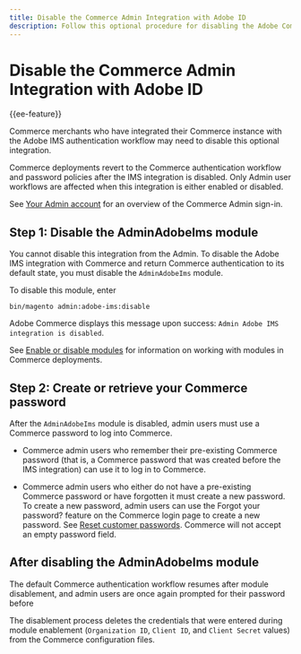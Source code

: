 ```yaml
---
title: Disable the Commerce Admin Integration with Adobe ID
description: Follow this optional procedure for disabling the Adobe Commerce Admin integration with Adobe IMS.
---
```

# Disable the Commerce Admin Integration with Adobe ID

{{ee-feature}}

Commerce merchants who have integrated their Commerce instance with the Adobe IMS authentication workflow may need to disable this optional integration. 

Commerce deployments revert to the Commerce authentication workflow and password policies after the IMS integration is disabled. Only Admin user workflows are affected when this integration is either enabled or disabled. 

See [Your Admin account](https://experienceleague.adobe.com/docs/commerce-admin/start/admin/admin-signin.html) for an overview of the Commerce Admin sign-in.


## Step 1: Disable the AdminAdobeIms module

You cannot disable this integration from the Admin. To disable the Adobe IMS integration with Commerce and return Commerce authentication to its default state, you must disable the `AdminAdobeIms` module. 

To disable this module, enter

`bin/magento admin:adobe-ims:disable`

Adobe Commerce displays this message upon success: `Admin Adobe IMS integration is disabled`.

See [Enable or disable modules](https://experienceleague.adobe.com/docs/commerce-operations/installation-guide/tutorials/manage-modules.html) for information on working with modules in Commerce deployments.

## Step 2: Create or retrieve your Commerce password

After the `AdminAdobeIms` module is disabled, admin users must use a Commerce password to log into Commerce.

* Commerce admin users who remember their pre-existing Commerce password (that is, a Commerce password that was created before the IMS integration) can use it to log in to Commerce.

* Commerce admin users who either do not have a pre-existing Commerce password or have forgotten it must create a new password. To create a new password, admin users can use the Forgot your password? feature on the Commerce login page to create a new password. See [Reset customer passwords](https://experienceleague.adobe.com/docs/commerce-admin/customers/customer-accounts/configure/password-reset.html). Commerce will not accept an empty password field.

## After disabling the AdminAdobeIms module

The default Commerce authentication workflow resumes after module disablement, and admin users are once again prompted for their password before 

The disablement process deletes the credentials that were entered during module enablement (`Organization ID`, `Client ID`, and `Client Secret` values) from the Commerce configuration files.


